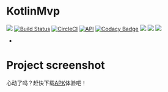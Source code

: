 # KotlinMvp
[![](https://jitpack.io/v/git-xuhao/KotlinMvp.svg)](https://jitpack.io/#git-xuhao/KotlinMvp)
[![Build Status](https://travis-ci.org/git-xuhao/KotlinMvp.svg?branch=master)](https://travis-ci.org/git-xuhao/KotlinMvp)
[![CircleCI](https://circleci.com/gh/git-xuhao/KotlinMvp/tree/master.svg?style=svg)](https://circleci.com/gh/git-xuhao/KotlinMvp/tree/master)
[![API](https://img.shields.io/badge/API-19%2B-brightgreen.svg?style=flat)](https://android-arsenal.com/api?level=19)
[![Codacy Badge](https://api.codacy.com/project/badge/Grade/0ee634e0cc3042f8a98e33d6135f39a6)](https://www.codacy.com/app/git-xuhao/KotlinMvp?utm_source=github.com&amp;utm_medium=referral&amp;utm_content=git-xuhao/KotlinMvp&amp;utm_campaign=Badge_Grade)
[![](https://img.shields.io/badge/Author-xuhao-red.svg)](http://xuhaoblog.com)
[![](https://img.shields.io/badge/QQ-504105930-blue.svg)](http://xuhaoblog.com)
[![](https://img.shields.io/badge/Download-apk-green.svg)](https://fir.im/kotlinmvp)

-
# Project screenshot

<!--<img src="http://oyp2zrwnm.bkt.clouddn.com/Nexus%205X_01.PNG"  width="430" height="420/>
<img src="http://oyp2zrwnm.bkt.clouddn.com/Nexus%205X_03.PNG"  width="430" height="420"/>
<img src="http://oyp2zrwnm.bkt.clouddn.com/Nexus%205X_04.PNG"  width="430" height="420" />
<img src="http://oyp2zrwnm.bkt.clouddn.com/Nexus%205X_05.PNG"  width="430" height="420"/ >
<img src="http://oyp2zrwnm.bkt.clouddn.com/Nexus%205X_06.PNG"  width="430" height="420"/ >
<img src="http://oyp2zrwnm.bkt.clouddn.com/Nexus%205X_07.PNG"  width="430" height="420"/ >
<img src="http://oyp2zrwnm.bkt.clouddn.com/Nexus%205X_08.PNG"  width="430" height="420"/ >
<img src="http://oyp2zrwnm.bkt.clouddn.com/Nexus%205X_09.PNG"  width="430" height="420"/ >
<img src="http://oyp2zrwnm.bkt.clouddn.com/Nexus%205X_10.PNG"  width="430" height="420"/ >
<img src="http://oyp2zrwnm.bkt.clouddn.com/Nexus%205X_11.PNG"  width="430" height="420"/ >
<img src="http://oyp2zrwnm.bkt.clouddn.com/Nexus%205X_12.PNG"  width="430" height="420"/ >
-->
心动了吗？赶快下载[APK](https://fir.im/kotlinmvp)体验吧！

